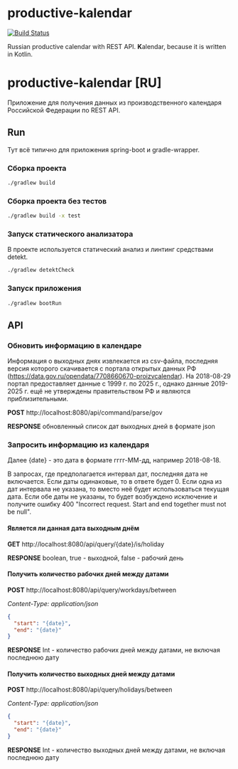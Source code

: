 # productive-kalendar

[![Build Status](https://travis-ci.com/jmorozov/productive-kalendar.svg?branch=master)](https://travis-ci.com/jmorozov/productive-kalendar)

Russian productive calendar with REST API. **K**alendar, because it is written in Kotlin.

# productive-kalendar [RU]

Приложение для получения данных из производственного календаря Российской Федерации по REST API.

## Run

Тут всё типично для приложения spring-boot и gradle-wrapper.

### Сборка проекта
```bash
./gradlew build
```

### Сборка проекта без тестов
```bash
./gradlew build -x test
```

### Запуск статического анализатора

В проекте используется статический анализ и линтинг средствами detekt.

```bash
./gradlew detektCheck
```

### Запуск приложения
```bash
./gradlew bootRun
```

## API

### Обновить информацию в календаре

Информация о выходных днях извлекается из csv-файла, последняя версия которого скачивается с портала открытых данных РФ 
(https://data.gov.ru/opendata/7708660670-proizvcalendar). На 2018-08-29 портал предоставляет данные с 1999 г. по 2025 г., 
однако данные 2019-2025 г. ещё не утверждены правительством РФ и являются приблизительными.

**POST** http://localhost:8080/api/command/parse/gov

**RESPONSE** обновленный список дат выходных дней в формате json

### Запросить информацию из календаря

Далее {date} - это дата в формате гггг-ММ-дд, например 2018-08-18. 

В запросах, где предполагается интервал дат, последняя дата не включается. Если даты одинаковые, то в ответе будет 0.
Если одна из дат интервала не указана, то вместо неё будет использоваться текущая дата. Если обе даты не указаны, то
будет возбуждено исключение и получите ошибку 400 "Incorrect request. Start and end together must not be null".

#### Является ли данная дата выходным днём

**GET** http://localhost:8080/api/query/{date}/is/holiday

**RESPONSE** boolean, true - выходной, false - рабочий день

#### Получить количество рабочих дней между датами

**POST** http://localhost:8080/api/query/workdays/between

*Content-Type: application/json*

```json
{
  "start": "{date}",
  "end": "{date}"
}
```

**RESPONSE** Int - количество рабочих дней между датами, не включая последнюю дату

#### Получить количество выходных дней между датами

**POST** http://localhost:8080/api/query/holidays/between

*Content-Type: application/json*

```json
{
  "start": "{date}",
  "end": "{date}"
}
```

**RESPONSE** Int - количество выходных дней между датами, не включая последнюю дату